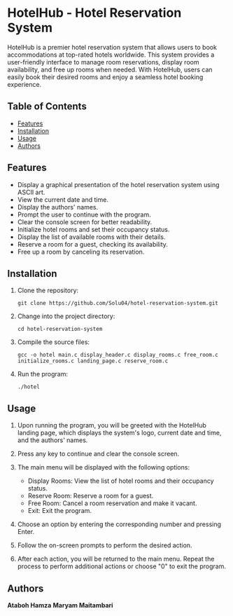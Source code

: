 # HotelHub - Hotel Reservation System

HotelHub is a premier hotel reservation system that allows users to book accommodations at top-rated hotels worldwide. This system provides a user-friendly interface to manage room reservations, display room availability, and free up rooms when needed. With HotelHub, users can easily book their desired rooms and enjoy a seamless hotel booking experience.

## Table of Contents

- [Features](#features)
- [Installation](#installation)
- [Usage](#usage)
- [Authors](#Authors)

## Features

- Display a graphical presentation of the hotel reservation system using ASCII art.
- View the current date and time.
- Display the authors' names.
- Prompt the user to continue with the program.
- Clear the console screen for better readability.
- Initialize hotel rooms and set their occupancy status.
- Display the list of available rooms with their details.
- Reserve a room for a guest, checking its availability.
- Free up a room by canceling its reservation.

## Installation

1. Clone the repository:

   ```shell
   git clone https://github.com/Solu04/hotel-reservation-system.git
   ```

2. Change into the project directory:

   ```shell
   cd hotel-reservation-system
   ```

3. Compile the source files:

   ```shell
   gcc -o hotel main.c display_header.c display_rooms.c free_room.c initialize_rooms.c landing_page.c reserve_room.c
   ```

4. Run the program:

   ```shell
   ./hotel
   ```

## Usage

1. Upon running the program, you will be greeted with the HotelHub landing page, which displays the system's logo, current date and time, and the authors' names.

2. Press any key to continue and clear the console screen.

3. The main menu will be displayed with the following options:

   - Display Rooms: View the list of hotel rooms and their occupancy status.
   - Reserve Room: Reserve a room for a guest.
   - Free Room: Cancel a room reservation and make it vacant.
   - Exit: Exit the program.
4. Choose an option by entering the corresponding number and pressing Enter.

5. Follow the on-screen prompts to perform the desired action.

6. After each action, you will be returned to the main menu. Repeat the process to perform additional actions or choose "0" to exit the program.

## Authors
**Ataboh Hamza**
**Maryam Maitambari**
